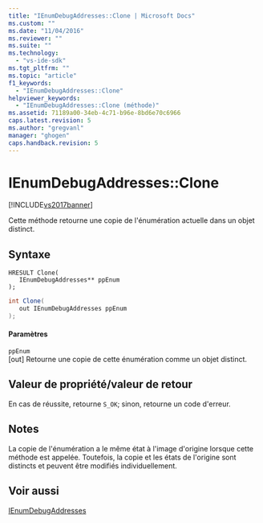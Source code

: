 ```yaml
---
title: "IEnumDebugAddresses::Clone | Microsoft Docs"
ms.custom: ""
ms.date: "11/04/2016"
ms.reviewer: ""
ms.suite: ""
ms.technology: 
  - "vs-ide-sdk"
ms.tgt_pltfrm: ""
ms.topic: "article"
f1_keywords: 
  - "IEnumDebugAddresses::Clone"
helpviewer_keywords: 
  - "IEnumDebugAddresses::Clone (méthode)"
ms.assetid: 71189a00-34eb-4c71-b96e-8bd6e70c6966
caps.latest.revision: 5
ms.author: "gregvanl"
manager: "ghogen"
caps.handback.revision: 5
---
```

# IEnumDebugAddresses::Clone
[!INCLUDE[vs2017banner](../../../code-quality/includes/vs2017banner.md)]

Cette méthode retourne une copie de l'énumération actuelle dans un objet distinct.  
  
## Syntaxe  
  
```cpp#  
HRESULT Clone(  
   IEnumDebugAddresses** ppEnum  
);  
```  
  
```c#  
int Clone(  
   out IEnumDebugAddresses ppEnum  
);  
```  
  
#### Paramètres  
 `ppEnum`  
 \[out\]  Retourne une copie de cette énumération comme un objet distinct.  
  
## Valeur de propriété\/valeur de retour  
 En cas de réussite, retourne `S_OK`; sinon, retourne un code d'erreur.  
  
## Notes  
 La copie de l'énumération a le même état à l'image d'origine lorsque cette méthode est appelée.  Toutefois, la copie et les états de l'origine sont distincts et peuvent être modifiés individuellement.  
  
## Voir aussi  
 [IEnumDebugAddresses](../../../extensibility/debugger/reference/ienumdebugaddresses.md)